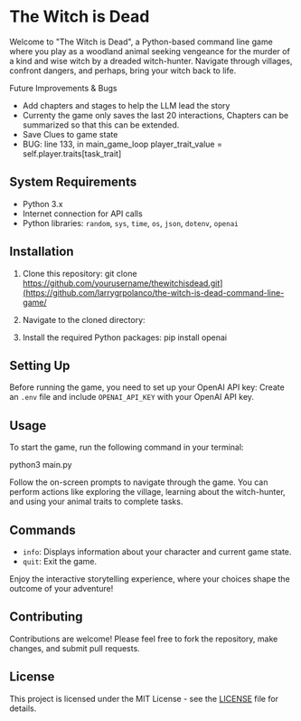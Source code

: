 # The Witch is Dead

Welcome to "The Witch is Dead", a Python-based command line game where you play as a woodland animal seeking vengeance for the murder of a kind and wise witch by a dreaded witch-hunter. Navigate through villages, confront dangers, and perhaps, bring your witch back to life.

Future Improvements & Bugs
- Add chapters and stages to help the LLM lead the story
- Currenty the game only saves the last 20 interactions, Chapters can be summarized so that this can be extended.
- Save Clues to game state
- BUG: line 133, in main_game_loop
    player_trait_value = self.player.traits[task_trait]


## System Requirements

- Python 3.x
- Internet connection for API calls
- Python libraries: `random`, `sys`, `time`, `os`, `json`, `dotenv`, `openai`

## Installation

1. Clone this repository:
git clone https://github.com/yourusername/thewitchisdead.git](https://github.com/larrygrpolanco/the-witch-is-dead-command-line-game/

2. Navigate to the cloned directory:

3. Install the required Python packages:
pip install openai


## Setting Up

Before running the game, you need to set up your OpenAI API key:
 Create an `.env` file and include `OPENAI_API_KEY` with your OpenAI API key.

## Usage

To start the game, run the following command in your terminal:

python3 main.py


Follow the on-screen prompts to navigate through the game. You can perform actions like exploring the village, learning about the witch-hunter, and using your animal traits to complete tasks.

## Commands

- `info`: Displays information about your character and current game state.
- `quit`: Exit the game.

Enjoy the interactive storytelling experience, where your choices shape the outcome of your adventure!

## Contributing

Contributions are welcome! Please feel free to fork the repository, make changes, and submit pull requests.

## License

This project is licensed under the MIT License - see the [LICENSE](LICENSE.md) file for details.






